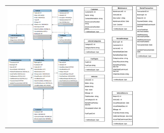 <table>
  <tr>
    <td align="left" width="50%">
      <img src="ERD_Car_Rental.png" alt="ERD Car Rental" width="100%" />
    </td>
    <td align="right" width="50%">
      <img src="Car_Rental_ODD.png" alt="Car Rental ODD" width="100%" />
    </td>
  </tr>
</table>
